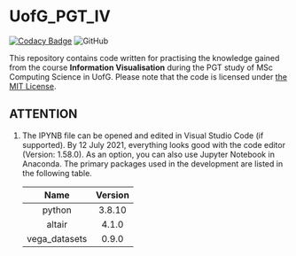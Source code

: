 # UofG_PGT_IV

[![Codacy Badge](https://app.codacy.com/project/badge/Grade/6fb3bc810e9044da949f4d7c812b49c7)](https://www.codacy.com/gh/ArvinZJC/UofG_PGT_WS/dashboard?utm_source=github.com&amp;utm_medium=referral&amp;utm_content=ArvinZJC/UofG_PGT_WS&amp;utm_campaign=Badge_Grade)
![GitHub](https://img.shields.io/github/license/ArvinZJC/UofG_PGT_IV)

This repository contains code written for practising the knowledge gained from the course **Information Visualisation** during the PGT study of MSc Computing Science in UofG. Please note that the code is licensed under [the MIT License](./LICENSE).

## ATTENTION

1. The IPYNB file can be opened and edited in Visual Studio Code (if supported). By 12 July 2021, everything looks good with the code editor (Version: 1.58.0). As an option, you can also use Jupyter Notebook in Anaconda. The primary packages used in the development are listed in the following table.

    | Name | Version |
    | :--: | :--: |
    | python | 3.8.10 |
    | altair | 4.1.0 |
    | vega_datasets | 0.9.0 |
